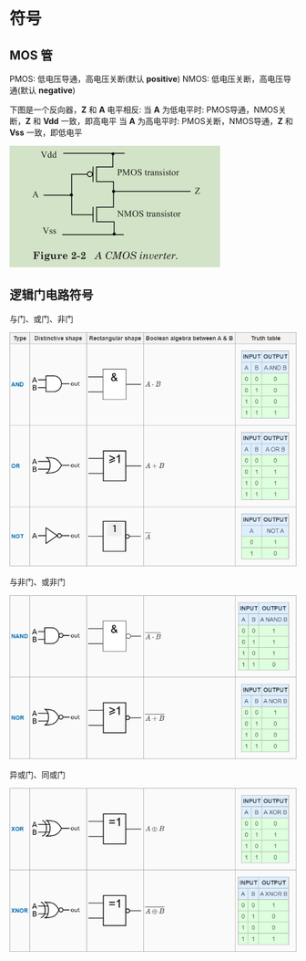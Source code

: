 
# 符号

## MOS 管

PMOS: 低电压导通，高电压关断(默认 **positive**)
NMOS: 低电压关断，高电压导通(默认 **negative**)

下图是一个反向器，**Z** 和 **A** 电平相反:
当 **A** 为低电平时: PMOS导通，NMOS关断，**Z** 和 **Vdd** 一致，即高电平
当 **A** 为高电平时: PMOS关断，NMOS导通，**Z** 和 **Vss** 一致，即低电平

![反相器](./pics/反相器.png)

## 逻辑门电路符号

与门、或门、非门

![and](./pics/and_or_not.png)

与非门、或非门

![nand](./pics/nand_nor.png)

异或门、同或门

![xor](./pics/xor_xnor.png)
